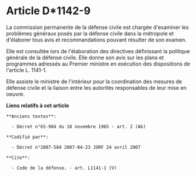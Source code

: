 # Article D*1142-9

La commission permanente de la défense civile est chargée d'examiner les problèmes généraux posés par la défense civile dans
la métropole et d'élaborer tous avis et recommandations pouvant résulter de son examen. 

Elle est consultée lors de l'élaboration des directives définissant la politique générale de la défense civile. Elle donne
son avis sur les plans et programmes adressés au Premier ministre en exécution des dispositions de l'article L. 1141-1. 

Elle assiste le ministre de l'intérieur pour la coordination des mesures de défense civile et la liaison entre les autorités
responsables de leur mise en oeuvre.

**Liens relatifs à cet article**

	**Anciens textes**:

	  - Décret n°65-984 du 18 novembre 1965 - art. 2 (Ab)

	**Codifié par**:

	  - Décret n°2007-584 2007-04-23 JORF 24 avril 2007

	**Cite**:

	  - Code de la défense. - art. L1141-1 (V)
